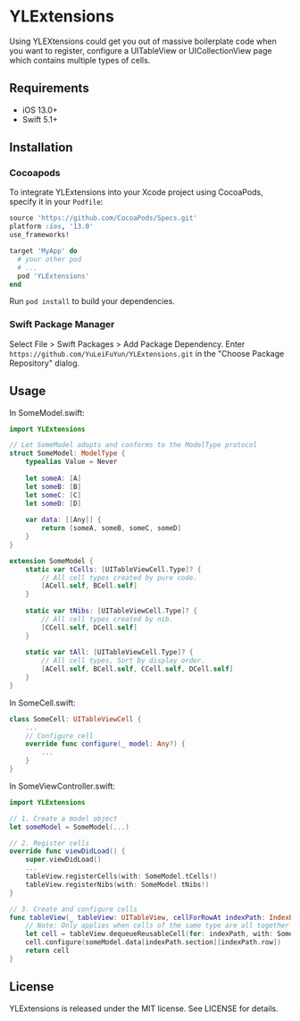# YLExtensions
Using YLEXtensions could get you out of massive boilerplate code when you want to register, configure a UITableView or UICollectionView page which contains multiple types of cells.



## Requirements

* iOS 13.0+
* Swift 5.1+



## Installation

### Cocoapods

To integrate YLExtensions into your Xcode project using CocoaPods, specify it in your `Podfile`:

```ruby
source 'https://github.com/CocoaPods/Specs.git'
platform :ios, '13.0'
use_frameworks!

target 'MyApp' do
  # your other pod
  # ...
  pod 'YLExtensions'
end
```

Run `pod install` to build your dependencies.

### Swift Package Manager

Select File > Swift Packages > Add Package Dependency. Enter `https://github.com/YuLeiFuYun/YLExtensions.git` in the "Choose Package Repository" dialog.



## Usage

In SomeModel.swift:

```swift
import YLExtensions

// Let SomeModel adopts and conforms to the ModelType protocol
struct SomeModel: ModelType {
    typealias Value = Never
    
    let someA: [A]
    let someB: [B]
    let someC: [C]
    let someD: [D]
    
    var data: [[Any]] {
        return [someA, someB, someC, someD]
    }
}

extension SomeModel {
    static var tCells: [UITableViewCell.Type]? {
        // All cell types created by pure code.
        [ACell.self, BCell.self]
    }
    
    static var tNibs: [UITableViewCell.Type]? {
        // All cell types created by nib.
        [CCell.self, DCell.self]
    }
    
    static var tAll: [UITableViewCell.Type]? {
        // All cell types, Sort by display order.
        [ACell.self, BCell.self, CCell.self, DCell.self]
    }
}
```

In SomeCell.swift:

```swift
class SomeCell: UITableViewCell {
    ...
    // Configure cell
    override func configure(_ model: Any?) {
        ...
    }
}
```

In SomeViewController.swift:

```swift
import YLExtensions

// 1. Create a model object
let someModel = SomeModel(...)

// 2. Register cells
override func viewDidLoad() {
    super.viewDidLoad()
    ...
    tableView.registerCells(with: SomeModel.tCells!)
    tableView.registerNibs(with: SomeModel.tNibs!)
}

// 3. Create and configure cells
func tableView(_ tableView: UITableView, cellForRowAt indexPath: IndexPath) -> UITableViewCell {
    // Note: Only applies when cells of the same type are all together and the different types of cells are in different section.
    let cell = tableView.dequeueReusableCell(for: indexPath, with: SomeModel.tAll!)
    cell.configure(someModel.data[indexPath.section][indexPath.row])
    return cell
}
```



## License

YLExtensions is released under the MIT license. See LICENSE for details.